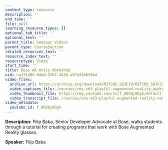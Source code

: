 ```yaml
---
content_type: resource
description: ''
end_time: ''
file: null
learning_resource_types: []
optional_tab_title: ''
optional_text: ''
parent_title: Seminar Videos
parent_type: CourseSection
related_resources_text: ''
resource_index_text: ''
resourcetype: Video
start_time: ''
title: Bose AR Unity Workshop
uid: ca3f1d8d-6dad-37b7-442b-a87a32b639b4
video_files:
  archive_url: https://archive.org/download/MITCMS.S63F19/MITCMS_S63F19_Bose_AR_Unity_300k.mp4
  video_captions_file: /courses/cms-s63-playful-augmented-reality-audio-design-exploration-fall-2019/ac8f0b8c12595afbb84a8be1e522ed48_f_0NSQj0Dyk.vtt
  video_thumbnail_file: https://img.youtube.com/vi/f_0NSQj0Dyk/default.jpg
  video_transcript_file: /courses/cms-s63-playful-augmented-reality-audio-design-exploration-fall-2019/01db9ad03b12a13b00f3e5f5076e3ab4_f_0NSQj0Dyk.pdf
video_metadata:
  youtube_id: f_0NSQj0Dyk
---
```


**Description:** Filip Baba, Senior Developer Advocate at Bose, walks students through a tutorial for creating programs that work with Bose Augmented Reality glasses.

**Speaker:** Filip Baba